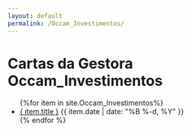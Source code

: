 ```yaml
---
layout: default
permalink: /Occam_Investimentos/
---
```


<h1>Cartas da Gestora Occam_Investimentos</h1>
<ul>
{%for item in site.Occam_Investimentos%}
  <li>
    <a href="{ site.baseurl }{ item.url }">{ item.title }</a>
<span>{{ item.date | date: "%B %-d, %Y" }}</span>
  </li>
    {% endfor %}
</ul>

